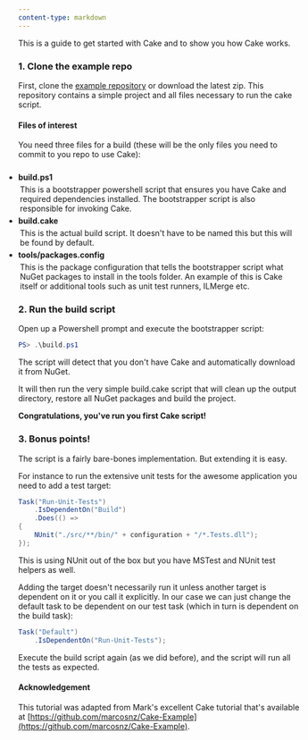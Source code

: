 ```yaml
---
content-type: markdown
---
```


This is a guide to get started with Cake and to show you how Cake works.

### 1. Clone the example repo

First, clone the [example repository](https://github.com/cake-build/example) 
or download the latest zip. This repository contains a simple project and 
all files necessary to run the cake script.

#### Files of interest

You need three files for a build (these will be the only files you need to 
commit to you repo to use Cake):

<ul class="fa-ul" style="padding-left: 0px; padding-top: 10px;">
    <li style="padding-left: 0px">
        <i class="fa-li fa fa-file-o"></i><b>build.ps1</b>
        <ul style="padding-left: 0px; list-style-type: none;">
            <li style="padding-left: 3px; margin-top: 5px;">
                This is a bootstrapper powershell script that ensures you have 
                Cake and required dependencies installed. The bootstrapper 
                script is also responsible for invoking Cake.
            </li>
        </ul>
    </li>
    <li style="padding-left: 0px; margin-top: 5px;">
        <i class="fa-li fa fa-file-o"></i><b>build.cake</b>
        <ul style="padding-left: 0px; list-style-type: none;">
            <li style="padding-left: 3px; margin-top: 5px;">
                This is the actual build script. It doesn't have to be named 
                this but this will be found by default.
            </li>
        </ul>
    </li>
    <li style="padding-left: 0px; margin-top: 5px;">
        <i class="fa-li fa fa-file-o"></i><b>tools/packages.config</b>
        <ul style="padding-left: 0px; list-style-type: none;">
            <li style="padding-left: 3px; margin-top: 5px;">
                This is the package configuration that tells the 
                bootstrapper script what NuGet packages to install in 
                the tools folder. An example of this is Cake itself or 
                additional tools such as unit test runners, ILMerge etc.
            </li>
        </ul>
    </li>
</ul>

### 2. Run the build script

Open up a Powershell prompt and execute the bootstrapper script:

```powershell
PS> .\build.ps1
```

The script will detect that you don't have Cake and automatically download 
it from NuGet. 

It will then run the very simple build.cake script that will clean up 
the output directory, restore all NuGet packages and build the project. 

**Congratulations, you've run you first Cake script!**

### 3. Bonus points!

The script is a fairly bare-bones implementation. But extending it is easy.

For instance to run the extensive unit tests for the awesome application 
you need to add a test target:

```csharp
Task("Run-Unit-Tests")
    .IsDependentOn("Build")
    .Does(() =>
{
    NUnit("./src/**/bin/" + configuration + "/*.Tests.dll");
});
```

This is using NUnit out of the box but you have MSTest and NUnit 
test helpers as well. 

Adding the target doesn't necessarily run it unless another target is 
dependent on it or you call it explicitly. In our case we can just 
change the default task to be dependent on our test task 
(which in turn is dependent on the build task):

```csharp
Task("Default")
    .IsDependentOn("Run-Unit-Tests");
```

Execute the build script again (as we did before), and the script 
will run all the tests as expected.

#### Acknowledgement

This tutorial was adapted from Mark's excellent Cake tutorial that's 
available at [https://github.com/marcosnz/Cake-Example](https://github.com/marcosnz/Cake-Example).
